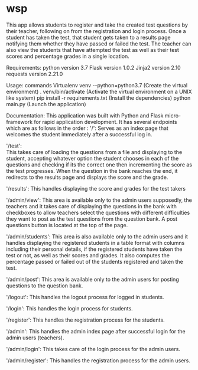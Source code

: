 # wsp
This app allows students to register and take the created test questions by their teacher, following on from the registration and login process.
Once a student has taken the test, that student gets taken to a results page notifying them whether they have passed or failed the test.
The teacher can also view the students that have attempted the test as well as their test scores and percentage grades in a single location.

Requirements:
python version 3.7
Flask version 1.0.2
Jinja2 version 2.10
requests version 2.21.0

Usage: commands
Virtualenv venv --python=python3.7 (Create the virtual environment)
. venv/bin/activate (Activate the virtual environment on a UNIX like system)
pip install -r requirements.txt (Install the dependencies)
python main.py  (Launch the application)

Documentation:
This application was built with Python and Flask micro-framework for rapid application development. It has several endpoints which are as follows in the order :
'/':
Serves as an index page that welcomes the student immediately after a successful log in.

'/test':  
This takes care of loading the questions from a file and displaying to the student, accepting whatever option the student chooses in each of the questions and checking if its the correct one then incrementing the score as the test progresses. When the question in the bank reaches the end, it redirects to the results page and displays the score and the grade.

'/results':
This handles displaying the score and grades for the test takers

'/admin/view':
This area is available only to the admin users supposedly, the teachers and it takes care of displaying the questions in the bank with checkboxes to allow teachers select the questions with different difficulties they want to post as the test questions from the question bank. A post questions button is located at the top of the page.

'/admin/students':
This area is also available only to the admin users and it handles displaying the registered students in a table format with columns including their personal details, if the registered students have taken the test or not, as well as their scores and grades. It also computes the percentage passed or failed out of the students registered and taken the test.

'/admin/post':
This area is available only to the admin users for posting questions to the question bank.

'/logout':
This handles the logout process for logged in students.

'/login':
This handles the login process for students.

'/register':
This handles the registration process for the students.

'/admin':
This handles the admin index page after successful login for the admin users (teachers).

'/admin/login':
This takes care of the login process for the admin users.

'/admin/register':
This handles the registration process for the admin users.
